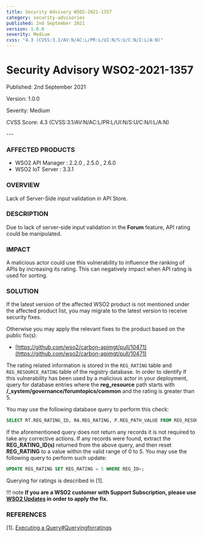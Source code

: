 ```yaml
---
title: Security Advisory WSO2-2021-1357
category: security-advisories
published: 2nd September 2021
version: 1.0.0
severity: Medium
cvss: "4.3 (CVSS:3.1/AV:N/AC:L/PR:L/UI:N/S:U/C:N/I:L/A:N)"
---
```


# Security Advisory WSO2-2021-1357

<p class="doc-info">Published: 2nd September 2021</p>
<p class="doc-info">Version: 1.0.0</p>
<p class="doc-info">Severity: Medium</p>
<p class="doc-info">CVSS Score: 4.3 (CVSS:3.1/AV:N/AC:L/PR:L/UI:N/S:U/C:N/I:L/A:N)</p>
---

### AFFECTED PRODUCTS
* WSO2 API Manager : 2.2.0 , 2.5.0 , 2.6.0
* WSO2 IoT Server : 3.3.1


### OVERVIEW
Lack of Server-Side input validation in API Store.


### DESCRIPTION
Due to lack of server-side input validation in the **Forum** feature, API rating could be manipulated.


### IMPACT
A malicious actor could use this vulnerability to influence the ranking of APIs by increasing its rating. This can negatively impact when API rating is used for sorting.


### SOLUTION
If the latest version of the affected WSO2 product is not mentioned under the affected product list, you may migrate to the latest version to receive security fixes.

Otherwise you may apply the relevant fixes to the product based on the public fix(s):

* [https://github.com/wso2/carbon-apimgt/pull/10471](https://github.com/wso2/carbon-apimgt/pull/10471)

The rating related information is stored in the `REG_RATING` table and `REG_RESOURCE_RATING` table of the registry database. In order to identify if this vulnerability has been used by a malicious actor in your deployment, query for database entries where the **reg_resource** path starts with **/_system/governance/forumtopics/common** and the rating is greater than 5.

You may use the following database query to perform this check:

```sql
SELECT RT.REG_RATING_ID, RA.REG_RATING, P.REG_PATH_VALUE FROM REG_RESOURCE_RATING RT, REG_RESOURCE R, REG_RATING RA, REG_PATH P WHERE (R. REG_VERSION=RT.REG_VERSION OR (R.REG_PATH_ID=RT.REG_PATH_ID AND R.REG_NAME=RT. REG_RESOURCE_NAME)) AND RA.REG_ID = RT.REG_RATING_ID AND RA.REG_RATING > 5 AND R. REG_PATH_ID=P.REG_PATH_ID AND P.REG_PATH_VALUE like '/_system/governance/forumtopics /common%'; 
```

If the aforementioned query does not return any records it is not required to take any corrective actions. If any records were found, extract the **REG_RATING_ID(s)** returned from the above query, and then reset **REG_RATING** to a value within the valid range of 0 to 5. You may use the following query to perform such update:

```sql
UPDATE REG_RATING SET REG_RATING = 5 WHERE REG_ID=;
```

Querying for ratings is described in [1].


!!! note
    **If you are a WSO2 customer with Support Subscription, please use [WSO2 Updates](https://wso2.com/updates/) in order to apply the fix.**


### REFERENCES
[1]. [Executing a Query#Queryingforratings](https://docs.wso2.com/display/Governance540/Executing+a+Query#ExecutingaQuery-Queryingforratings)